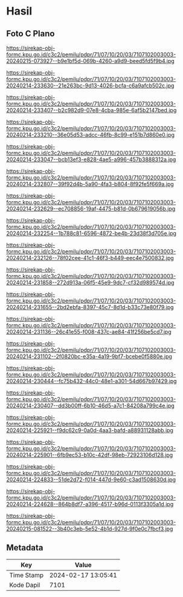 # Hasil

## Foto C Plano

https://sirekap-obj-formc.kpu.go.id/c3c2/pemilu/pdpr/71/07/10/20/03/7107102003003-20240215-073927--b9e1bf5d-069b-4260-a9d9-beed5fd5f9b4.jpg

https://sirekap-obj-formc.kpu.go.id/c3c2/pemilu/pdpr/71/07/10/20/03/7107102003003-20240214-233630--21e263bc-9d13-4026-bcfa-c6a9afcb502c.jpg

https://sirekap-obj-formc.kpu.go.id/c3c2/pemilu/pdpr/71/07/10/20/03/7107102003003-20240214-233407--b2c982d9-07e8-4cba-985e-6af5b2147bed.jpg

https://sirekap-obj-formc.kpu.go.id/c3c2/pemilu/pdpr/71/07/10/20/03/7107102003003-20240214-233210--36e05d53-adcc-46fb-8c99-e151b7d860e0.jpg

https://sirekap-obj-formc.kpu.go.id/c3c2/pemilu/pdpr/71/07/10/20/03/7107102003003-20240214-233047--bcb13ef3-e828-4ae5-a996-457b3888312a.jpg

https://sirekap-obj-formc.kpu.go.id/c3c2/pemilu/pdpr/71/07/10/20/03/7107102003003-20240214-232807--39f92d4b-5a90-4fa3-b804-8f92fe5f669a.jpg

https://sirekap-obj-formc.kpu.go.id/c3c2/pemilu/pdpr/71/07/10/20/03/7107102003003-20240214-232629--ec708856-19af-4475-b81d-0b679619056b.jpg

https://sirekap-obj-formc.kpu.go.id/c3c2/pemilu/pdpr/71/07/10/20/03/7107102003003-20240214-232254--1b788c81-6596-4872-be4b-23d38f3d705e.jpg

https://sirekap-obj-formc.kpu.go.id/c3c2/pemilu/pdpr/71/07/10/20/03/7107102003003-20240214-232126--78f02cee-41c1-46f3-b449-eec4e7500832.jpg

https://sirekap-obj-formc.kpu.go.id/c3c2/pemilu/pdpr/71/07/10/20/03/7107102003003-20240214-231858--272d913a-06f5-45e9-9dc7-cf32d989574d.jpg

https://sirekap-obj-formc.kpu.go.id/c3c2/pemilu/pdpr/71/07/10/20/03/7107102003003-20240214-231655--2bd2ebfa-8397-45c7-8d1d-b33c73e80f79.jpg

https://sirekap-obj-formc.kpu.go.id/c3c2/pemilu/pdpr/71/07/10/20/03/7107102003003-20240214-231136--26c41e55-f008-437c-ae84-41f256be5cd7.jpg

https://sirekap-obj-formc.kpu.go.id/c3c2/pemilu/pdpr/71/07/10/20/03/7107102003003-20240214-231102--2f0820bc-e35a-4a19-9bf7-bcebe0f5880e.jpg

https://sirekap-obj-formc.kpu.go.id/c3c2/pemilu/pdpr/71/07/10/20/03/7107102003003-20240214-230444--fc75b432-44c0-48e1-a301-54d667b97429.jpg

https://sirekap-obj-formc.kpu.go.id/c3c2/pemilu/pdpr/71/07/10/20/03/7107102003003-20240214-230407--dd3b00ff-6b10-46d5-a7c1-84208a799c4e.jpg

https://sirekap-obj-formc.kpu.go.id/c3c2/pemilu/pdpr/71/07/10/20/03/7107102003003-20240214-225921--f9dc62c9-0a0d-4aa3-bafd-a88931128abb.jpg

https://sirekap-obj-formc.kpu.go.id/c3c2/pemilu/pdpr/71/07/10/20/03/7107102003003-20240214-225901--6fb9ec53-b10c-42df-98eb-72923106d128.jpg

https://sirekap-obj-formc.kpu.go.id/c3c2/pemilu/pdpr/71/07/10/20/03/7107102003003-20240214-224833--51de2d72-f014-447d-9e60-c3ad1508630d.jpg

https://sirekap-obj-formc.kpu.go.id/c3c2/pemilu/pdpr/71/07/10/20/03/7107102003003-20240214-224628--864b8df7-a396-4517-b96d-0113f3305a1d.jpg

https://sirekap-obj-formc.kpu.go.id/c3c2/pemilu/pdpr/71/07/10/20/03/7107102003003-20240215-081522--3b40c3eb-5e52-4b1d-927d-9f0e0c7fbcf3.jpg


## Metadata

| Key        | Value               |
| ---------- | ------------------- |
| Time Stamp | 2024-02-17 13:05:41 |
| Kode Dapil | 7101                |



